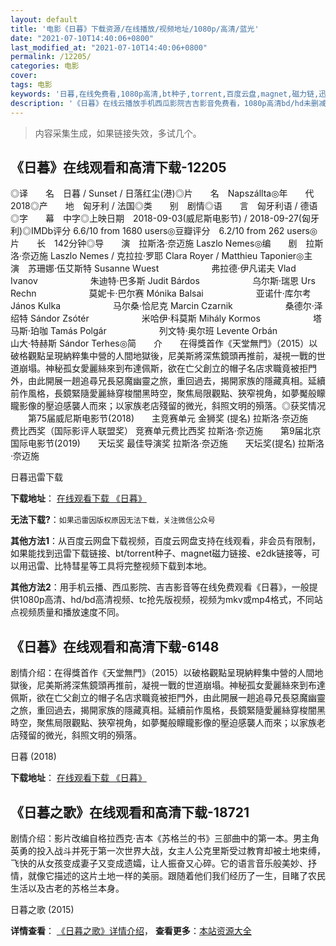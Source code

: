 ```yaml
---
layout: default
title: '电影《日暮》下载资源/在线播放/视频地址/1080p/高清/蓝光'
date: "2021-07-10T14:40:06+0800"
last_modified_at: "2021-07-10T14:40:06+0800"
permalink: /12205/
categories: 电影
cover:
tags: 电影
keywords: '日暮,在线免费看,1080p高清,bt种子,torrent,百度云盘,magnet,磁力链,迅雷下载资源'
description: '《日暮》在线云播放手机西瓜影院吉吉影音免费看，1080p高清bd/hd未删减完整版和tc抢先枪版，mkv/mp4格式，附带bt/torrent种子、magnet/磁力链、百度云盘、网盘资源迅雷下载链接'
---
```


>内容采集生成，如果链接失效，多试几个。


## 《日暮》在线观看和高清下载-12205

◎译　　名　日暮 / Sunset / 日落红尘(港)◎片　　名　Napszállta◎年　　代　2018◎产　　地　匈牙利 / 法国◎类　　别　剧情◎语　　言　匈牙利语 / 德语◎字　　幕　中字◎上映日期　2018-09-03(威尼斯电影节) / 2018-09-27(匈牙利)◎IMDb评分 6.6/10 from 1680 users◎豆瓣评分　6.2/10 from 262 users◎片　　长　142分钟◎导　　演　拉斯洛·奈迈施 Laszlo Nemes◎编　　剧　拉斯洛·奈迈施 Laszlo Nemes / 克拉拉·罗耶 Clara Royer / Matthieu Taponier◎主　　演　苏珊娜·伍艾斯特 Susanne Wuest　　　　　　弗拉德·伊凡诺夫 Vlad Ivanov　　　　　　朱迪特·巴多斯 Judit Bárdos　　　　　　乌尔斯·瑞恩 Urs Rechn　　　　　　莫妮卡·巴尔赛 Mónika Balsai　　　　　　亚诺什·库尔考 János Kulka　　　　　　马尔桑·恰尼克 Marcin Czarnik　　　　　　桑德尔·泽绍特 Sándor Zsótér　　　　　　米哈伊·科莫斯 Mihály Kormos　　　　　　塔马斯·珀咖 Tamás Polgár　　　　　　列文特·奥尔班 Levente Orbán　　　　　　山大·特赫斯 Sándor Terhes◎简　　介　　在得獎首作《天堂無門》（2015）以破格觀點呈現納粹集中營的人間地獄後，尼美斯將深焦鏡頭再推前，凝視一戰的世道崩塌。神秘孤女愛麗絲來到布達佩斯，欲在亡父創立的帽子名店求職竟被拒門外，由此開展一趟追尋兄長惡魔幽靈之旅，重回過去，揭開家族的隱藏真相。延續前作風格，長鏡緊隨愛麗絲穿梭闇黑時空，聚焦局限觀點、狹窄視角，如夢魘般矇矓影像的壓迫感襲人而來；以家族老店殘留的微光，斜照文明的殞落。◎获奖情况 　　第75届威尼斯电影节(2018)　　主竞赛单元 金狮奖 (提名) 拉斯洛·奈迈施　　费比西奖（国际影评人联盟奖） 竞赛单元费比西奖 拉斯洛·奈迈施　　第9届北京国际电影节(2019)　　天坛奖 最佳导演奖 拉斯洛·奈迈施　　天坛奖(提名) 拉斯洛·奈迈施


日暮迅雷下载

**下载地址**： [在线观看下载 《日暮》](https://www.993dy.com//vod-detail-id-35251.html) 


**无法下载?**：`如果迅雷因版权原因无法下载，关注微信公众号 `

**其他方法1**：从百度云网盘下载视频，百度云网盘支持在线观看，非会员有限制，如果能找到迅雷下载链接、bt/torrent种子、magnet磁力链接、e2dk链接等，可以用迅雷、比特彗星等工具将完整视频下载到本地。

**其他方法2**：用手机云播、西瓜影院、吉吉影音等在线免费观看《日暮》，一般提供1080p高清、hd/bd高清视频、tc抢先版视频，视频为mkv或mp4格式，不同站点视频质量和播放速度不同。


## 《日暮》在线观看和高清下载-6148

剧情介绍：在得獎首作《天堂無門》（2015）以破格觀點呈現納粹集中營的人間地獄後，尼美斯將深焦鏡頭再推前，凝視一戰的世道崩塌。神秘孤女愛麗絲來到布達佩斯，欲在亡父創立的帽子名店求職竟被拒門外，由此開展一趟追尋兄長惡魔幽靈之旅，重回過去，揭開家族的隱藏真相。延續前作風格，長鏡緊隨愛麗絲穿梭闇黑時空，聚焦局限觀點、狹窄視角，如夢魘般矇矓影像的壓迫感襲人而來；以家族老店殘留的微光，斜照文明的殞落。


日暮 (2018)

**下载地址**： [在线观看下载 《日暮》](https://www.btbtdy.me/btdy/dy15292.html) 


## 《日暮之歌》在线观看和高清下载-18721

剧情介绍：影片改编自格拉西克·吉本《苏格兰的书》三部曲中的第一本。男主角英勇的投入战斗并死于第一次世界大战，女主人公克里斯受过教育却被土地束缚，飞快的从女孩变成妻子又变成遗孀，让人振奋又心碎。它的语言音乐般美妙、抒情，就像它描述的这片土地一样的美丽。跟随着他们我们经历了一生，目睹了农民生活以及古老的苏格兰本身。


日暮之歌 (2015)

**详情查看**： [《日暮之歌》详情介绍](/movie/18721/)， **查看更多**：[本站资源大全](/movie/t/all/)

